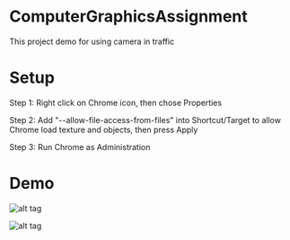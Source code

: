 # ComputerGraphicsAssignment
This project demo for using camera in traffic

# Setup
Step 1:  Right click on Chrome icon, then chose Properties

Step 2: Add "--allow-file-access-from-files" into Shortcut/Target to allow Chrome load texture and objects, then press Apply

Step 3: Run Chrome as Administration

# Demo
![alt tag](http://i1021.photobucket.com/albums/af334/trannhuvan/pic%201_zpshkotnlmr.png)

![alt tag](http://i1021.photobucket.com/albums/af334/trannhuvan/pic%202_zps5lezgb6x.png)
